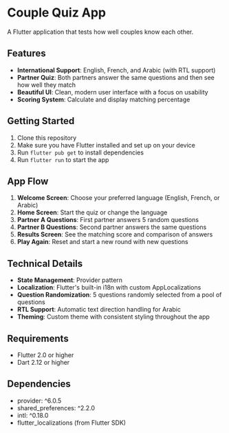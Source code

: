 # Couple Quiz App

A Flutter application that tests how well couples know each other.

## Features

- **International Support**: English, French, and Arabic (with RTL support)
- **Partner Quiz**: Both partners answer the same questions and then see how well they match
- **Beautiful UI**: Clean, modern user interface with a focus on usability
- **Scoring System**: Calculate and display matching percentage

## Getting Started

1. Clone this repository
2. Make sure you have Flutter installed and set up on your device
3. Run `flutter pub get` to install dependencies
4. Run `flutter run` to start the app

## App Flow

1. **Welcome Screen**: Choose your preferred language (English, French, or Arabic)
2. **Home Screen**: Start the quiz or change the language
3. **Partner A Questions**: First partner answers 5 random questions
4. **Partner B Questions**: Second partner answers the same questions
5. **Results Screen**: See the matching score and comparison of answers
6. **Play Again**: Reset and start a new round with new questions

## Technical Details

- **State Management**: Provider pattern
- **Localization**: Flutter's built-in i18n with custom AppLocalizations
- **Question Randomization**: 5 questions randomly selected from a pool of questions
- **RTL Support**: Automatic text direction handling for Arabic
- **Theming**: Custom theme with consistent styling throughout the app

## Requirements

- Flutter 2.0 or higher
- Dart 2.12 or higher

## Dependencies

- provider: ^6.0.5
- shared_preferences: ^2.2.0
- intl: ^0.18.0
- flutter_localizations (from Flutter SDK) 